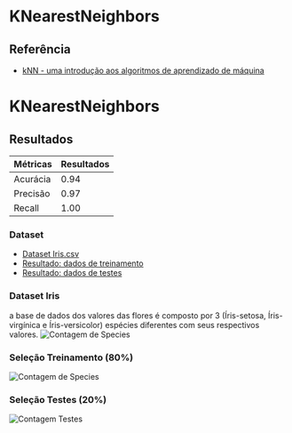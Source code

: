 # KNearestNeighbors

## Referência

 - [kNN - uma introdução aos algoritmos de aprendizado de máquina](https://medium.com/dftblog/knn-introdu%C3%A7%C3%A3o-aos-algoritmos-de-aprendizado-de-m%C3%A1quina-dd2107693651)

# KNearestNeighbors

## Resultados

|      Métricas | Resultados |
| ----------------- | ---------------------------------------------------------------- |
| Acurácia | 0.94 |
| Precisão | 0.97 |
| Recall   | 1.00 |


### Dataset

 - [Dataset Iris.csv](https://github.com/josafa-dieb/KNearestNeighbors/blob/main/dataset/Iris.csv)
 - [Resultado: dados de treinamento](https://github.com/josafa-dieb/KNearestNeighbors/blob/main/dataset/Iris.csv)
 - [Resultado: dados de testes](https://github.com/josafa-dieb/KNearestNeighbors/blob/main/dataset/Iris.csv)
 

### Dataset Iris
a base de dados dos valores das flores é composto por 3 (Íris-setosa, Íris-virgínica e Íris-versicolor) espécies diferentes com seus respectivos valores.
![Contagem de Species](https://github.com/josafa-dieb/KNearestNeighbors/assets/49986895/0056ea49-9d76-4208-8983-c5b9a20d56fe)


### Seleção Treinamento (80%)
![Contagem de Species](https://github.com/josafa-dieb/KNearestNeighbors/assets/49986895/68aace99-7f68-4e49-9c1f-697ab66dc101)

### Seleção Testes (20%)
![Contagem Testes](https://github.com/josafa-dieb/KNearestNeighbors/assets/49986895/df088006-3b4e-4bad-942e-8e1607959481)
